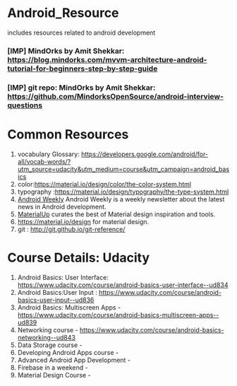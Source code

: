 # Android_Resource
includes resources related to android development

### [IMP] MindOrks by Amit Shekkar: https://blog.mindorks.com/mvvm-architecture-android-tutorial-for-beginners-step-by-step-guide
### [IMP] git repo: MindOrks by Amit Shekkar: https://github.com/MindorksOpenSource/android-interview-questions

# Common Resources
1. vocabulary Glossary: https://developers.google.com/android/for-all/vocab-words/?utm_source=udacity&utm_medium=course&utm_campaign=android_basics
2. color:https://material.io/design/color/the-color-system.html
3. typography :https://material.io/design/typography/the-type-system.html
4. <a href="https://androidweekly.net/">Android Weekly</a> Android Weekly is a weekly newsletter about the latest news in Android development.
5. <a href="https://www.uplabs.com/templates/android"> MaterialUp</a> curates the best of Material design inspiration and tools.
6. https://material.io/design for material design.
7. git : http://git.github.io/git-reference/

# Course Details: Udacity
1. Android Basics: User Interface: https://www.udacity.com/course/android-basics-user-interface--ud834
2. Android Basics:User Input : https://www.udacity.com/course/android-basics-user-input--ud836
3. Android Basics: Multiscreen Apps - https://www.udacity.com/course/android-basics-multiscreen-apps--ud839  
4. Networking course - https://www.udacity.com/course/android-basics-networking--ud843
5. Data Storage course -
6. Developing Android Apps course - 
7. Advanced Android App Development - 
8. Firebase in a weekend - 
9. Material Design Course - 

